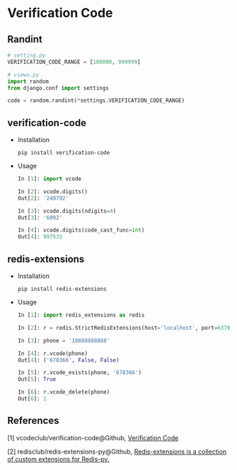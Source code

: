 # Verification Code

## Randint

```python
# setting.py
VERIFICATION_CODE_RANGE = [100000, 999999]

# views.py
import random
from django.conf import settings

code = random.randint(*settings.VERIFICATION_CODE_RANGE)
```

## verification-code

* Installation

  ```shell
  pip install verification-code
  ```

* Usage

  ```python
  In [1]: import vcode

  In [2]: vcode.digits()
  Out[2]: '249792'

  In [3]: vcode.digits(ndigits=4)
  Out[3]: '6092'

  In [4]: vcode.digits(code_cast_func=int)
  Out[4]: 997531
  ```

## redis-extensions

* Installation

  ```shell
  pip install redis-extensions
  ```

* Usage

  ```python
  In [1]: import redis_extensions as redis

  In [2]: r = redis.StrictRedisExtensions(host='localhost', port=6379, db=0)

  In [3]: phone = '18888888888'

  In [4]: r.vcode(phone)
  Out[4]: ('678366', False, False)

  In [5]: r.vcode_exists(phone, '678366')
  Out[5]: True

  In [6]: r.vcode_delete(phone)
  Out[6]: 1
  ```

## References

[1] vcodeclub/verification-code@Github, [Verification Code](https://github.com/vcodeclub/verification-code)

[2] redisclub/redis-extensions-py@Github, [Redis-extensions is a collection of custom extensions for Redis-py.](https://github.com/redisclub/redis-extensions-py)
